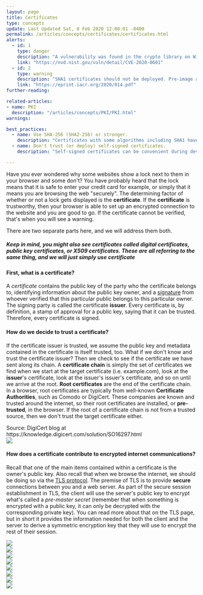 ```yaml
---
layout: page
title: Certificates
type: concepts
update: Last Updated Sat, 8 Feb 2020 12:00:01 -0400
permalink: /articles/concepts/certificates/certificates.html
alerts:
  - id: 1
    type: danger
    description: "A vulnerability was found in the crypto library on Windows machines potentially causing forged certificates to be trusted (CVE-2020-0601). A patch was released from Microsoft in mid January, 2020."
    link: "https://nvd.nist.gov/vuln/detail/CVE-2020-0601"
  - id: 2
    type: warning
    description: "SHA1 certificates should not be deployed. Pre-image attacks have been demonstrated. Migrate certificates to use SHA-256 (SHA2-256) or greater."
    link: "https://eprint.iacr.org/2020/014.pdf"
further-reading:

related-articles:
- name: PKI
  description: "/articles/concepts/PKI/PKI.html"
warnings:

best_practices:
  - name: Use SHA-256 (SHA2-256) or stronger.
    description: "Certificates with some algorithms including SHA1 have been demonstrated to be vulnerable to pre-image attacks."
  - name: Don't trust (or deploy) self-signed certificates.
    description: "Self-signed certificates can be convenient during development and testing, but we should not trust self-signed certificates in the wild nor should we deploy self-signed certificates into the wild. We want to only deploy and trust certificates that have been verified by a trustworthy Certificate Authority (CA)."

---
```

Have you ever wondered why some websites show a lock next to them in your browser and some don't? You have probably heard that the lock means that it is safe to enter your credit card for example, or simply that it means you are browsing the web "securely". The determining factor of whether or not a lock gets displayed is the **certificate**. If the **certificate** is trustworthy, then your browser is able to set up an encrypted connection to the website and you are good to go. If the certificate cannot be verified, that's when you will see a warning.

There are two separate parts here, and we will address them both.

##### Keep in mind, you might also see **certificates** called **digital certificates**, **public key certificates**, or **X509 certificates**. These are all referring to the same thing, and we will just simply use **certificate**

#### First, what **is** a certificate?
A _certificate_ contains the public key of the party who the certificate belongs to, identifying information about the public key owner, and a [signature](http://localhost:4000/articles/concepts/asymmetric_cryptography.html) from whoever verified that this particular public belongs to this particular owner. The signing party is called the certificate **issuer**. Every certificate is, by definition, a stamp of approval for a public key, saying that it can be trusted. Therefore, every certificate is signed.

#### How do we decide to trust a certificate?
If the certificate issuer is trusted, we assume the public key and metadata contained in the certificate is itself trusted, too. What if we don't know and trust the certificate issuer? Then we check to see if the certificate we have sent along its chain. A **certificate chain** is simply the set of certificates we find when we start at the target certificate (i.e. example.com), look at the **issuer**'s certificate, look at the issuer's issuer's certificate, and so on until we arrive at the root. **Root certificates** are the end of the certificate chain. In a browser, root certificates are typically from well-known **Certificate Authorities**, such as Comodo or DigiCert. These companies are known and trusted around the internet, so their root certificates are installed, or **pre-trusted**, in the browser. If the root of a certificate chain is not from a trusted source, then we don't trust the target certificate either.

<p style="margin-bottom:0">Source: DigiCert blog at https://knowledge.digicert.com/solution/SO16297.html</p>
<img style="margin-top:0" src="/static_files/certs/cert_chain.png"/>

#### How does a certificate contribute to encrypted internet communications?
Recall that one of the main items contained within a certificate is the owner's public key. Also recall that when we browse the internet, we should be doing so via the [TLS protocol](http://localhost:4000/articles/cryptographic_protocols/tls_1_3.html). The premise of TLS is to provide **secure** connections between you and a web server. As part of the secure session establishment in TLS, the client will use the server's public key to encrypt what's called a _pre-master secret_ (remember that when something is encrypted with a public key, it can only be decrypted with the corresponding private key). You can read more about that on the TLS page, but in short it provides the information needed for both the client and the server to derive a symmetric encryption key that they will use to encrypt the rest of their session.

<div class="row">
  <div class="row">
    <div class="col-md-3 cert-img"><img src="/static_files/certs/cert-1.png"/></div>
    <div class="col-md-3 cert-img"><img src="/static_files/certs/cert-2.png"/></div>
    <div class="col-md-3 cert-img"><img src="/static_files/certs/cert-3.png"/></div>
    <div class="col-md-3 cert-img"><img src="/static_files/certs/cert-4.png"/></div>
  </div>
  <div class="row">
    <div class="col-md-3 cert-img"><img src="/static_files/certs/cert-5.png"/></div>
    <div class="col-md-3 cert-img"><img src="/static_files/certs/cert-6.png"/></div>
    <div class="col-md-3 cert-img"><img src="/static_files/certs/cert-7.png"/></div>
    <div class="col-md-3 cert-img"><img src="/static_files/certs/cert-8.png"/></div>
  </div>
</div>
